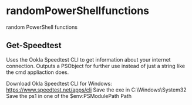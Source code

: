 # randomPowerShellfunctions
random PowerShell functions

## Get-Speedtest
Uses the Ookla Speedtest CLI to get information about your internet connection. Outputs a PSObject for further use instead of just a string like the cmd appliaction does. 

Download Okla Speedtest CLI for Windows: https://www.speedtest.net/apps/cli
Save the exe in C:\Windows\System32
Save the ps1 in one of the $env:PSModulePath Path

 

